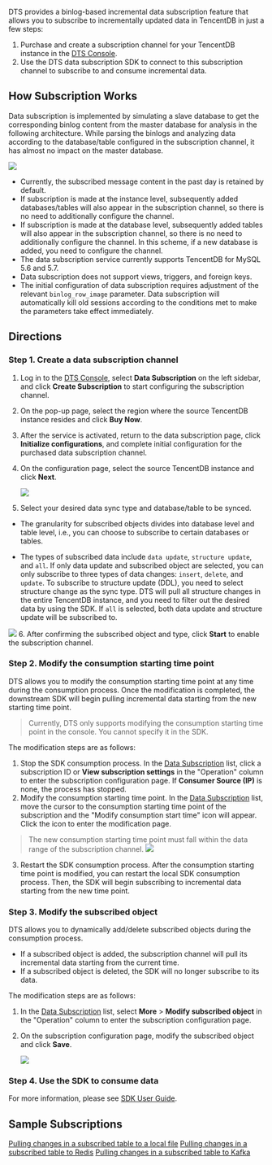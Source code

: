 DTS provides a binlog-based incremental data subscription feature that allows you to subscribe to incrementally updated data in TencentDB in just a few steps:
1. Purchase and create a subscription channel for your TencentDB instance in the [DTS Console](https://console.cloud.tencent.com/dts/dss?rid=1&page=1&pagesize=20).
2. Use the DTS data subscription SDK to connect to this subscription channel to subscribe to and consume incremental data.

## How Subscription Works
Data subscription is implemented by simulating a slave database to get the corresponding binlog content from the master database for analysis in the following architecture. While parsing the binlogs and analyzing data according to the database/table configured in the subscription channel, it has almost no impact on the master database.

![](https://main.qcloudimg.com/raw/683946179562ed3261f8f69e15f2a389.png)

- Currently, the subscribed message content in the past day is retained by default.
- If subscription is made at the instance level, subsequently added databases/tables will also appear in the subscription channel, so there is no need to additionally configure the channel.
- If subscription is made at the database level, subsequently added tables will also appear in the subscription channel, so there is no need to additionally configure the channel. In this scheme, if a new database is added, you need to configure the channel.
- The data subscription service currently supports TencentDB for MySQL 5.6 and 5.7.
- Data subscription does not support views, triggers, and foreign keys.
- The initial configuration of data subscription requires adjustment of the relevant `binlog_row_image` parameter. Data subscription will automatically kill old sessions according to the conditions met to make the parameters take effect immediately.

## Directions
### Step 1. Create a data subscription channel
1. Log in to the [DTS Console](https://console.cloud.tencent.com/dts/dss), select **Data Subscription** on the left sidebar, and click **Create Subscription** to start configuring the subscription channel.

2. On the pop-up page, select the region where the source TencentDB instance resides and click **Buy Now**.

3. After the service is activated, return to the data subscription page, click **Initialize configurations**, and complete initial configuration for the purchased data subscription channel.

4. On the configuration page, select the source TencentDB instance and click **Next**.

   ![](https://main.qcloudimg.com/raw/35e57fe036eb66f5f6b679de3ebd2cf0.png)

5. Select your desired data sync type and database/table to be synced.
 - The granularity for subscribed objects divides into database level and table level, i.e., you can choose to subscribe to certain databases or tables.

 - The types of subscribed data include `data update`, `structure update`, and `all`.
 If only data update and subscribed object are selected, you can only subscribe to three types of data changes: `insert`, `delete`, and `update`.
 To subscribe to structure update (DDL), you need to select structure change as the sync type. DTS will pull all structure changes in the entire TencentDB instance, and you need to filter out the desired data by using the SDK.
 If `all` is selected, both data update and structure update will be subscribed to.
 
 ![](https://main.qcloudimg.com/raw/92a2e19ad825bcc07ec03fb3258f4cb6.png)
6. After confirming the subscribed object and type, click **Start** to enable the subscription channel.

### Step 2. Modify the consumption starting time point
DTS allows you to modify the consumption starting time point at any time during the consumption process. Once the modification is completed, the downstream SDK will begin pulling incremental data starting from the new starting time point.
>Currently, DTS only supports modifying the consumption starting time point in the console. You cannot specify it in the SDK.

The modification steps are as follows:
1. Stop the SDK consumption process.
In the [Data Subscription](https://console.cloud.tencent.com/dts/dss) list, click a subscription ID or **View subscription settings** in the "Operation" column to enter the subscription configuration page. If **Consumer Source (IP)** is none, the process has stopped.
2. Modify the consumption starting time point.
In the [Data Subscription](https://console.cloud.tencent.com/dts/dss) list, move the cursor to the consumption starting time point of the subscription and the "Modify consumption start time" icon will appear. Click the icon to enter the modification page.
>The new consumption starting time point must fall within the data range of the subscription channel.
![](https://main.qcloudimg.com/raw/6136783707136c9c186ef5fec6e696bf.png)

3. Restart the SDK consumption process.
After the consumption starting time point is modified, you can restart the local SDK consumption process. Then, the SDK will begin subscribing to incremental data starting from the new time point.

### Step 3. Modify the subscribed object
DTS allows you to dynamically add/delete subscribed objects during the consumption process.
- If a subscribed object is added, the subscription channel will pull its incremental data starting from the current time.
- If a subscribed object is deleted, the SDK will no longer subscribe to its data.

The modification steps are as follows:
1. In the [Data Subscription](https://console.cloud.tencent.com/dts/dss) list, select **More** > **Modify subscribed object** in the "Operation" column to enter the subscription configuration page.

2. On the subscription configuration page, modify the subscribed object and click **Save**.

   ![](https://main.qcloudimg.com/raw/313fa9d664d86404be47d8832f825422.png)

### Step 4. Use the SDK to consume data
For more information, please see [SDK User Guide](https://intl.cloud.tencent.com/document/product/571/8776).

## Sample Subscriptions
[Pulling changes in a subscribed table to a local file](https://intl.cloud.tencent.com/document/product/571/34107)
[Pulling changes in a subscribed table to Redis](https://intl.cloud.tencent.com/document/product/571/34106)
[Pulling changes in a subscribed table to Kafka ](https://intl.cloud.tencent.com/document/product/571/16856)
